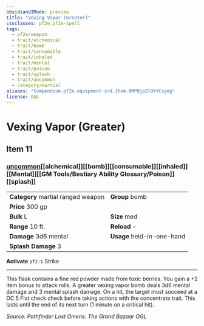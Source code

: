 ```yaml
---
obsidianUIMode: preview
title: "Vexing Vapor (Greater)"
cssclasses: pf2e,pf2e-spell
tags:
  - pf2e/weapon
  - trait/alchemical
  - trait/bomb
  - trait/consumable
  - trait/inhaled
  - trait/mental
  - trait/poison
  - trait/splash
  - trait/uncommon
  - category/martial
aliases: "Compendium.pf2e.equipment-srd.Item.0MPBjp2lOYVCsgeg"
license: OGL
---
```

# Vexing Vapor (Greater)
## Item 11
### [uncommon](uncommon "Uncommon Rarity Trait")[[alchemical]][[bomb]][[consumable]][[inhaled]][[Mental]][[GM Tools/Bestiary Ability Glossary/Poison]][[splash]]

|  |  |
| -- | -- |
| **Category** martial ranged weapon | **Group** bomb |
| **Price** 300 gp |  |
| **Bulk** L | **Size** med |
|**Range** 10 ft.| **Reload** -|
| **Damage** 3d6 mental  | **Usage** held-in-one-hand |
| **Splash Damage** 3 | |


**Activate** `pf2:1` Strike

* * *

This flask contains a fine red powder made from toxic berries. You gain a +2 item bonus to attack rolls. A greater vexing vapor bomb deals 3d6 mental damage and 3 mental splash damage. On a hit, the target must succeed at a DC 5 Flat check check before taking actions with the concentrate trait. This lasts until the end of its next turn (1 minute on a critical hit).

*Source: Pathfinder Lost Omens: The Grand Bazaar*
*OGL*